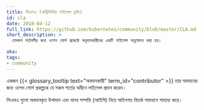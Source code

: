 ```yaml
---
title: সিএলএ (কন্ট্রিবিউটর লাইসেন্স চুক্তি)
id: cla
date: 2018-04-12
full_link: https://github.com/kubernetes/community/blob/master/CLA.md
short_description: >
  যেসকল শর্তাবলীর জন্য ওপেন সোর্স প্রজেক্টে অনুদানকারীদের একটি লাইসেন্স অনুমোদন করা হয়।

aka: 
tags:
- community
---
```

একজন {{< glossary_tooltip text="অবদানকারী" term_id="contributor" >}} তার অবদানের জন্য ওপেন সোর্স প্রকল্পকে যে সকল শর্তের অধীনে লাইসেন্স প্রদান করেন।

<!--more--> 

সিএলএ গুলো অবদানকৃত উপাদান এবং মানব সম্পত্তি (আইপি) নিয়ে আইনগত বিতর্ক সমাধানে সাহায্য করে।
